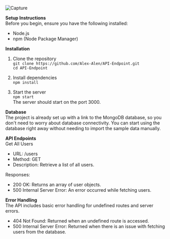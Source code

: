 ![Capture](https://github.com/user-attachments/assets/c074cd02-1508-4d63-bfc2-86baef5e7db1)

**Setup Instructions**\
Before you begin, ensure you have the following installed:
- Node.js
- npm (Node Package Manager)

**Installation**

1. Clone the repository\
`git clone https://github.com/Alex-Alen/API-Endpoint.git`\
`cd API-Endpoint`

2. Install dependencies\
`npm install`

4. Start the server\
`npm start`\
The server should start on the port 3000.

**Database**\
The project is already set up with a link to the MongoDB database, so you don't need to worry about database connectivity. You can start using the database right away without needing to import the sample data manually.


**API Endpoints**\
Get All Users
- URL: /users
- Method: GET
- Description: Retrieve a list of all users.

Responses:
- 200 OK: Returns an array of user objects.
- 500 Internal Server Error: An error occurred while fetching users.

**Error Handling**\
The API includes basic error handling for undefined routes and server errors.
- 404 Not Found: Returned when an undefined route is accessed.
- 500 Internal Server Error: Returned when there is an issue with fetching users from the database.
